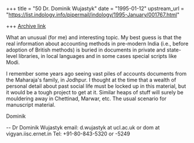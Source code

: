 +++
title = "50 Dr. Dominik Wujastyk"
date = "1995-01-12"
upstream_url = "https://list.indology.info/pipermail/indology/1995-January/001767.html"

+++
[Archive link](https://list.indology.info/pipermail/indology/1995-January/001767.html)


What an unusual (for me) and interesting topic.  My best guess is that
the real information about accounting methods in pre-modern India (i.e.,
before adoption of British methods) is buried in documents in private and
state-level libraries, in local languages and in some cases special
scripts like Modi.

I remember some years ago seeing vast piles of accounts documents from
the Maharaja's family, in Jodhpur.  I thought at the time that a wealth
of personal detail about past social life must be locked up in this
material, but it would be a tough project to get at it.  Similar heaps
of stuff will surely be mouldering away in Chettinad, Marwar, etc.
The usual scenario for manuscript material.

Dominik

-- 
Dr Dominik Wujastyk
email: d.wujastyk at ucl.ac.uk
or     dom at vigyan.iisc.ernet.in
Tel:   +91-80-843-5320
              or -5249





